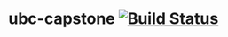 # ubc-capstone [![Build Status](https://travis-ci.org/elevatedsignals/ubc-capstone.svg?branch=master)](https://travis-ci.org/elevatedsignals/ubc-capstone)